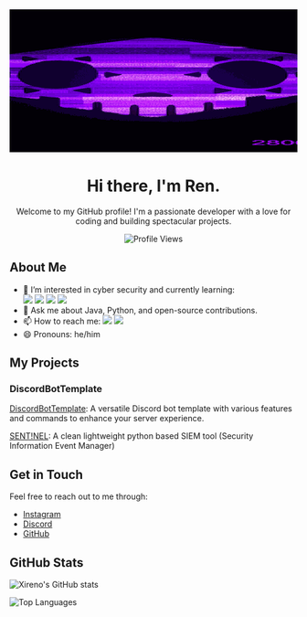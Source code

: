
<img src="banner_stretched.gif" alt="Banner" style="width:100%; height:250px; object-fit:cover;">


<h1 align="center">Hi there, I'm Ren.</h1>

<p align="center">
  Welcome to my GitHub profile! I'm a passionate developer with a love for coding and building spectacular projects.
</p>

<p align="center">
  <img src="https://komarev.com/ghpvc/?username=xireno&color=blueviolet" alt="Profile Views">
</p>

## About Me

- 🌱 I’m interested in cyber security and currently learning:
  <br>
  <a href="https://www.python.org/"><img src="https://skillicons.dev/icons?i=python" width="25px"></a>
  <a href="https://www.java.com/"><img src="https://skillicons.dev/icons?i=java" width="25px"></a>
  <a href="https://www.cplusplus.com/"><img src="https://skillicons.dev/icons?i=cpp" width="25px"></a>
  <a href="https://www.cisco.com/c/en/us/products/security/index.html"><img src="https://skillicons.dev/icons?i=security" width="25px"></a>
- 💬 Ask me about Java, Python, and open-source contributions.
- 📫 How to reach me: 
  <a href="https://discordapp.com/users/957578507649683457"><img src="https://skillicons.dev/icons?i=discord" width="25px"></a> 
  <a href="https://instagram.com/ren._.4497"><img src="https://skillicons.dev/icons?i=instagram" width="25px"></a>
- 😄 Pronouns: he/him

## My Projects

### DiscordBotTemplate

[DiscordBotTemplate](https://github.com/xireno/discord-bot-template): A versatile Discord bot template with various features and commands to enhance your server experience.

[SENT!NEL](https://github.com/xireno/SENT1NEL): A clean lightweight python based SIEM tool (Security Information Event Manager)
## Get in Touch

Feel free to reach out to me through:

- [Instagram](https://instagram.com/ren._.4497)
- [Discord](https://discordapp.com/users/957578507649683457)
- [GitHub](https://github.com/xireno)

## GitHub Stats

![Xireno's GitHub stats](https://github-readme-stats.vercel.app/api?username=xireno&show_icons=true&theme=radical)

![Top Languages](https://github-readme-stats.vercel.app/api/top-langs/?username=xireno&layout=compact&theme=radical)




